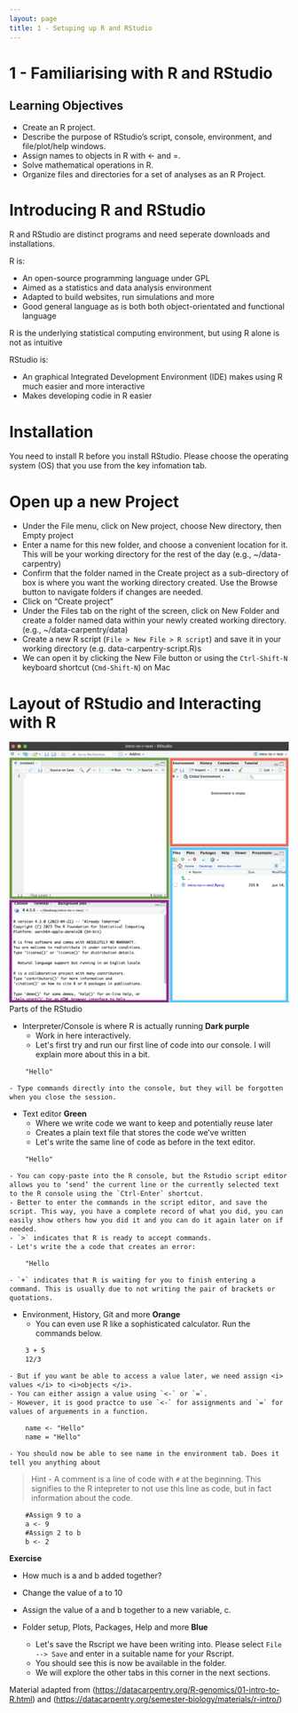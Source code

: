```yaml
---
layout: page
title: 1 - Setuping up R and RStudio
---
```


1 - Familiarising with R and RStudio
===================================

## Learning Objectives
- Create an R project.
- Describe the purpose of RStudio’s script, console, environment, and file/plot/help windows.
- Assign names to objects in R with <- and =.
- Solve mathematical operations in R.
- Organize files and directories for a set of analyses as an R Project.


# Introducing R and RStudio
R and RStudio are distinct programs and need seperate downloads and installations. 

R is:
- An open-source programming language under GPL
- Aimed as a statistics and data analysis environment
- Adapted to build websites, run simulations and more
- Good general language as is both both object-orientated and functional language

R is the underlying statistical computing environment, but using R alone is not as intuitive 

RStudio is:
- An graphical Integrated Development Environment (IDE) makes using R much easier and more interactive
- Makes developing codie in R easier

# Installation
 You need to install R before you install RStudio. Please choose the operating system (OS) that you use from the key infomation tab. 


# Open up a new Project
- Under the File menu, click on New project, choose New directory, then Empty project
- Enter a name for this new folder, and choose a convenient location for it. This will be your working directory for the rest of the day (e.g., ~/data-carpentry)
- Confirm that the folder named in the Create project as a sub-directory of box is where you want the working directory created. Use the Browse button to navigate folders if changes are needed.
- Click on “Create project”
- Under the Files tab on the right of the screen, click on New Folder and create a folder named data within your newly created working directory. (e.g., ~/data-carpentry/data)
- Create a new R script (`File > New File > R script`) and save it in your working directory (e.g. data-carpentry-script.R)s
- We can open it by clicking the New File button or using the `Ctrl-Shift-N` keyboard shortcut (`Cmd-Shift-N`) on Mac

# Layout of RStudio and Interacting with R
![layout](../photos/layout.png)
Parts of the RStudio 
- Interpreter/Console is where R is actually running <b> Dark purple </b>
    - Work in here interactively. 
    - Let's first try and run our first line of code into our console. I will explain more about this in a bit.
```
    "Hello"
```
    - Type commands directly into the console, but they will be forgotten when you close the session.

- Text editor  <b> Green </b>
    - Where we write code we want to keep and potentially reuse later
    - Creates a plain text file that stores the code we’ve written
    - Let's write the same line of code as before in the text editor.
```
    "Hello"
```
    - You can copy-paste into the R console, but the Rstudio script editor allows you to ‘send’ the current line or the currently selected text to the R console using the `Ctrl-Enter` shortcut.
    - Better to enter the commands in the script editor, and save the script. This way, you have a complete record of what you did, you can easily show others how you did it and you can do it again later on if needed. 
    - `>` indicates that R is ready to accept commands.
    - Let's write the a code that creates an error:
```
    "Hello
```
    - `+` indicates that R is waiting for you to finish entering a command. This is usually due to not writing the pair of brackets or quotations.

- Environment, History, Git and more  <b> Orange </b>
    - You can even use R like a sophisticated calculator. Run the commands below.
```  
    3 + 5
    12/3
```
    - But if you want be able to access a value later, we need assign <i> values </i> to <i>objects </i>. 
    - You can either assign a value using `<-` or `=`. 
    - However, it is good practce to use `<-` for assignments and `=` for values of arguements in a function. 
```
    name <- "Hello"
    name = "Hello"
```

    - You should now be able to see name in the environment tab. Does it tell you anything about 

> Hint - A comment is a line of code with `#` at the beginning. This signifies to the R intepreter to not use this line as code, but in fact information about the code. 
```
    #Assign 9 to a 
    a <- 9
    #Assign 2 to b
    b <- 2
```


<b> Exercise </b>
- How much is a and b added together?
- Change the value of a to 10
- Assign the value of a and b together to a new variable, c.


-  Folder setup, Plots, Packages, Help and more <b> Blue </b>
    - Let's save the Rscript we have been writing into. Please select `File --> Save` and enter in a suitable name for your Rscript. 
    - You should see this is now be available in the folder.
    - We will explore the other tabs in this corner in the next sections.  


Material adapted from (https://datacarpentry.org/R-genomics/01-intro-to-R.html) and (https://datacarpentry.org/semester-biology/materials/r-intro/)

